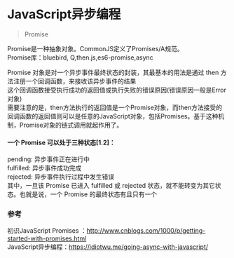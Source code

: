 # JavaScript异步编程   

> Promise   

Promise是一种抽象对象。CommonJS定义了Promises/A规范。   
Promise库：bluebird, Q,then.js,es6-promise,async    

Promise 对象是对一个异步事件最终状态的封装，其最基本的用法是通过 then 方法注册一个回调函数，来接收该异步事件的结果    
这个回调函数接受执行成功的返回值或执行失败的错误原因(错误原因一般是Error对象)    
需要注意的是，then方法执行的返回值是一个Promise对象，而then方法接受的回调函数的返回值则可以是任意的JavaScript对象，包括Promises。基于这种机制，Promise对象的链式调用就起作用了。   

#### 一个 Promise 可以处于三种状态[1.2]：    
pending: 异步事件正在进行中   
fulfilled: 异步事件成功完成   
rejected: 异步事件执行过程中发生错误   
其中，一旦该 Promise 已进入 fulfilled 或 rejected 状态，就不能转变为其它状态。也就是说，一个 Promise 的最终状态有且只有一个     


### 参考   

初识JavaScript Promises ：http://www.cnblogs.com/1000/p/getting-started-with-promises.html   
JavaScript异步编程：https://idiotwu.me/going-async-with-javascript/   




